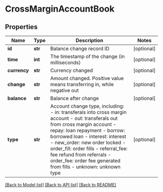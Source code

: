 # CrossMarginAccountBook

## Properties
Name | Type | Description | Notes
------------ | ------------- | ------------- | -------------
**id** | **str** | Balance change record ID | [optional] 
**time** | **int** | The timestamp of the change (in milliseconds) | [optional] 
**currency** | **str** | Currency changed | [optional] 
**change** | **str** | Amount changed. Positive value means transferring in, while negative out | [optional] 
**balance** | **str** | Balance after change | [optional] 
**type** | **str** | Account change type, including:  - in: transferals into cross margin account - out: transferals out from cross margin account - repay: loan repayment - borrow: borrowed loan - interest: interest - new_order: new order locked - order_fill: order fills - referral_fee: fee refund from referrals - order_fee: order fee generated from fills - unknown: unknown type | [optional] 

[[Back to Model list]](../README.md#documentation-for-models) [[Back to API list]](../README.md#documentation-for-api-endpoints) [[Back to README]](../README.md)


